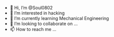 - 👋 Hi, I’m @Soul0802
- 👀 I’m interested in hacking
- 🌱 I’m currently learning Mechanical Engineering 
- 💞️ I’m looking to collaborate on ...
- 📫 How to reach me ...

<!---
Soul0802/Soul0802 is a ✨ special ✨ repository because its `README.md` (this file) appears on your GitHub profile.
You can click the Preview link to take a look at your changes.
--->

